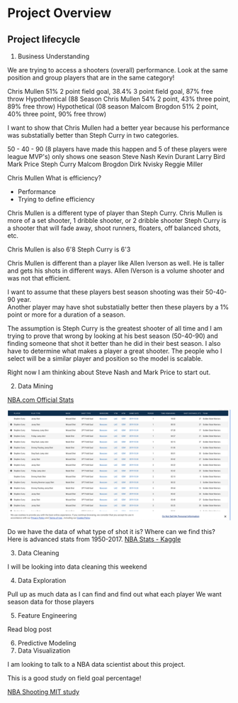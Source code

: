 # Project Overview 

## Project lifecycle 

1. Business Understanding

We are trying to access a shooters (overall) performance.  Look at the same position and group players that are in the same category! 

Chris Mullen
51% 2 point field goal, 38.4% 3 point field goal, 87% free throw
Hypothentical (88 Season Chris Mullen 54% 2 point, 43% three point, 89% free throw) 
Hypothetical  (08 season Malcom Brogdon 51% 2 point, 40% three point, 90% free throw)

I want to show that Chris Mullen had a better year because his performance was substatially better than Steph Curry in two categories. 

50 - 40 - 90 (8 players have made this happen and 5 of these players were league MVP's) only shows one season
Steve Nash 
Kevin Durant 
Larry Bird 
Mark Price 
Steph Curry 
Malcom Brogdon 
Dirk Nvisky 
Reggie Miller

Chris Mullen
What is efficiency?
- Performance 
- Trying to define efficiency

Chris Mullen is a different type of player than Steph Curry.
Chris Mullen is more of a set shooter, 1 dribble shooter, or 2 dribble shooter 
Steph Curry is a shooter that will fade away, shoot runners, floaters, off balanced shots, etc. 

Chris Mullen is also 6'8
Steph Curry is 6'3

Chris Mullen is different than a player like Allen Iverson as well. 
He is taller and gets his shots in different ways. 
Allen IVerson is a volume shooter and was not that efficient.  

I want to assume that these players best season shooting was their 50-40-90 year.  
Another player may have shot substatially better then these players by a 1% point or more for a duration of a season. 

The assumption is Steph Curry is the greatest shooter of all time and I am trying to prove that wrong by looking at his best season (50-40-90) and finding someone that shot it better than he did in their best season.  I also have to determine what makes a player a great shooter.  The people who I select will be a similar player and position so the model is scalable.

Right now I am thinking about Steve Nash and Mark Price to start out. 


2. Data Mining 

[NBA.com Official Stats](https://stats.nba.com/events/?flag=3&CFID=33&CFPARAMS=2019-20&PlayerID=201939&ContextMeasure=FGA&Season=2019-20&section=player&sct=hex)

![alt text](https://github.com/rashadwest/rashadwest.github.io/blob/master/_posts/Screen%20Shot%202020-07-10%20at%2011.51.55%20AM.png)

Do we have the data of what type of shot it is?  Where can we find this?
Here is advanced stats from 1950-2017. 
[NBA Stats - Kaggle](https://www.kaggle.com/drgilermo/nba-players-stats?select=Seasons_Stats.csv)

3. Data Cleaning 

I will be looking into data cleaning this weekend

4. Data Exploration

Pull up as much data as I can find and find out what each player 
We want season data for those players 

5. Feature Engineering 

Read blog post

6. Predictive Modeling 
7. Data Visualization 

I am looking to talk to a NBA data scientist about this project.

This is a good study on field goal percentage!

[NBA Shooting MIT study](http://www.sloansportsconference.com/wp-content/uploads/2014/02/2014-SSAC-Quantifying-Shot-Quality-in-the-NBA.pdf)
